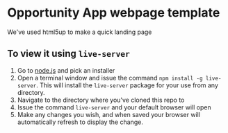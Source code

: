 Opportunity App webpage template
===
We've used html5up to make a quick landing page

To view it using `live-server`
---
1. Go to [node.js](https://nodejs.org/en/download/) and pick an installer
2. Open a terminal window and issue the command `npm install -g live-server`. This will install the `live-server` package for your use from any directory.
3. Navigate to the directory where you've cloned this repo to
4. Issue the command `live-server` and your default browser will open
5. Make any changes you wish, and when saved your browser will automatically refresh to display the change.
